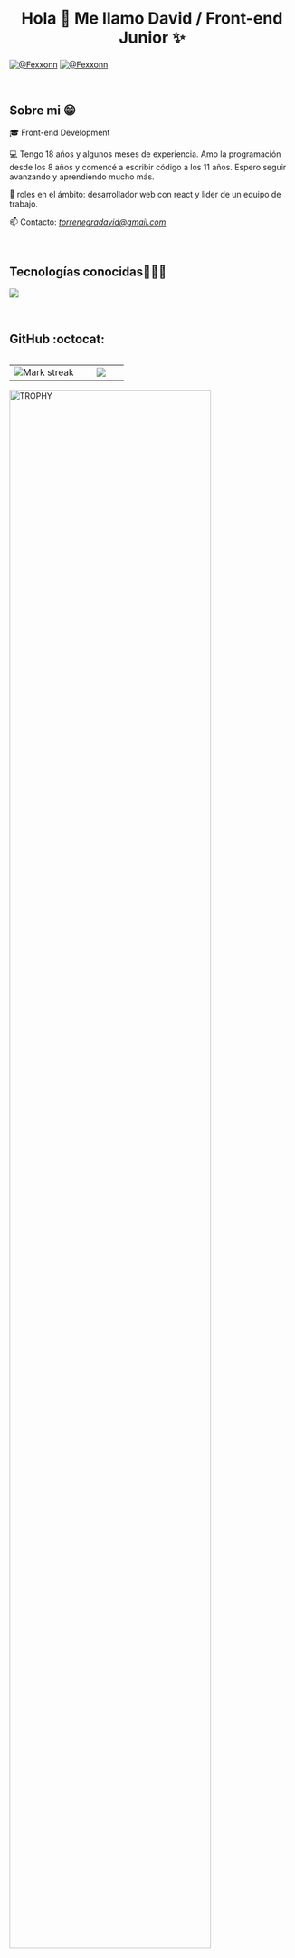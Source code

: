 <h1 align="center">Hola 👋  Me llamo David / Front-end Junior ✨ </h1> 

<p align="left">
<a href = "mailto:SystemDatogo@gmail.com" target="_blank"><img align="center" src="https://img.shields.io/badge/Gmail-D14836?style=for-the-badge&logo=gmail&logoColor=white" alt="@Fexxonn"  /></a>
  <a href = "mailto:SystemDatogo@gmail.com" target="_blank"><img align="center" src="https://img.shields.io/badge/Gmail-D14836?style=for-the-badge&logo=linkedln&logoColor=white" alt="@Fexxonn"  /></a>
  </p>
<br>
<h2>Sobre mi 😁</h2>
<!--Intro start-->

<p align="left">
🎓 Front-end Development

💻 Tengo 18 años y algunos meses de experiencia. Amo la programación desde los 8 años y comencé a escribir código a los 11 años. Espero seguir avanzando y aprendiendo mucho más.

📝 roles en el ámbito: desarrollador web con react y lider de un equipo de trabajo.

📫 Contacto: *torrenegradavid@gmail.com*
<!--Intro end-->
  </p>
<br>

<h2 >Tecnologías conocidas👨🏻‍💻</h2>
<!--tech stack icons-->
<p align="left">
  <a href="https://skillicons.dev">
    <img src="https://skillicons.dev/icons?i=vscode,vscodium,html,css,github,git,bash,nodejs,javascript,typescript,react,blender,py, &perline=12" />
  </a>
</p>
<br>
<!------------------------->
<h2>GitHub :octocat:</h2>
<!--- stats & Trophy (start) -->
<p align="center">
  <!--- stats (start) -->
<table align="left">
<tr border="none">
<td width="60%" align="center">

<!--  <img  align="center"  src="https://github-readme-stats.vercel.app/api?username=Fexxonn&theme=dark&show_icons=true&count_private=true" />
  <br></br> -->
  <img  title="🔥 Get streak stats for your profile at git.io/streak-stats" alt="Mark streak" src="https://github-readme-streak-stats.herokuapp.com/?user=Fexxonn&theme=dark&hide_border=false" /> 
</td>

<td width="40%" align="center">

  <img  align="center"  src="https://github-readme-stats.anuraghazra1.vercel.app/api/top-langs/?username=Fexxonn&theme=dark&hide_border=false&no-bg=true&no-frame=true&langs_count=10"/>

  </td>
</tr>
</table>
<!--- stats (end) -->

<!--- trophy (start) -->
<div align=left>
  <a href="https://github.com/ryo-ma/github-profile-trophy" title="Go to Source">
      <img align="center" width=84% src="https://github-profile-trophy.vercel.app/?username=Fexxonn&theme=radical&row=1&column=7&margin-h=15&margin-w=5&no-bg=true" alt="TROPHY" />
    </a>
</div>
<!--- trophy (start) -->


</p>        
<!--- stats (end) -->
